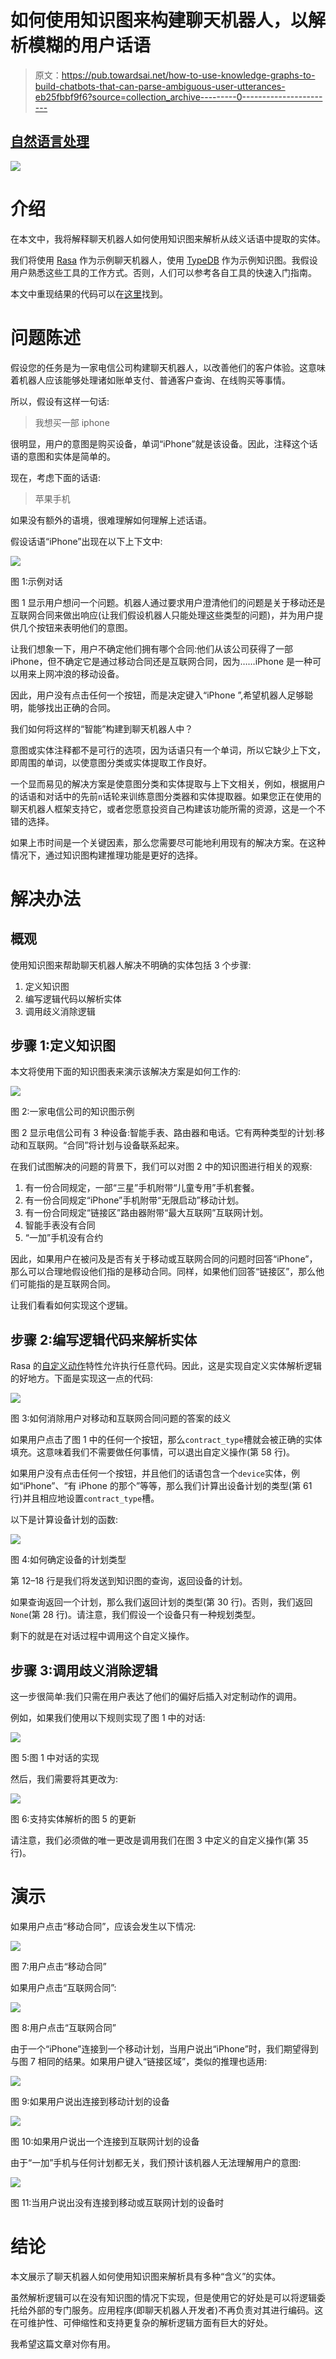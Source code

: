 # 如何使用知识图来构建聊天机器人，以解析模糊的用户话语

> 原文：<https://pub.towardsai.net/how-to-use-knowledge-graphs-to-build-chatbots-that-can-parse-ambiguous-user-utterances-eb25fbbf9f6?source=collection_archive---------0----------------------->

## [自然语言处理](https://towardsai.net/p/category/nlp)

![](img/1660c1a98ab19fcdf2fe16933ae8176d.png)

# 介绍

在本文中，我将解释聊天机器人如何使用知识图来解析从歧义话语中提取的实体。

我们将使用 [Rasa](https://rasa.com/) 作为示例聊天机器人，使用 [TypeDB](https://vaticle.com/) 作为示例知识图。我假设用户熟悉这些工具的工作方式。否则，人们可以参考各自工具的快速入门指南。

本文中重现结果的代码可以在[这里](https://github.com/hsm207/rasa_kg)找到。

# 问题陈述

假设您的任务是为一家电信公司构建聊天机器人，以改善他们的客户体验。这意味着机器人应该能够处理诸如账单支付、普通客户查询、在线购买等事情。

所以，假设有这样一句话:

> 我想买一部 iphone

很明显，用户的意图是购买设备，单词“iPhone”就是该设备。因此，注释这个话语的意图和实体是简单的。

现在，考虑下面的话语:

> 苹果手机

如果没有额外的语境，很难理解如何理解上述话语。

假设话语“iPhone”出现在以下上下文中:

![](img/70d4f328eeca4fbae725854902546bd7.png)

图 1:示例对话

图 1 显示用户想问一个问题。机器人通过要求用户澄清他们的问题是关于移动还是互联网合同来做出响应(让我们假设机器人只能处理这些类型的问题)，并为用户提供几个按钮来表明他们的意图。

让我们想象一下，用户不确定他们拥有哪个合同:他们从该公司获得了一部 iPhone，但不确定它是通过移动合同还是互联网合同，因为……iPhone 是一种可以用来上网冲浪的移动设备。

因此，用户没有点击任何一个按钮，而是决定键入“iPhone ”,希望机器人足够聪明，能够找出正确的合同。

我们如何将这样的“智能”构建到聊天机器人中？

意图或实体注释都不是可行的选项，因为话语只有一个单词，所以它缺少上下文，即周围的单词，以使意图分类或实体提取工作良好。

一个显而易见的解决方案是使意图分类和实体提取与上下文相关，例如，根据用户的话语和对话中的先前`n`话轮来训练意图分类器和实体提取器。如果您正在使用的聊天机器人框架支持它，或者您愿意投资自己构建该功能所需的资源，这是一个不错的选择。

如果上市时间是一个关键因素，那么您需要尽可能地利用现有的解决方案。在这种情况下，通过知识图构建推理功能是更好的选择。

# 解决办法

## 概观

使用知识图来帮助聊天机器人解决不明确的实体包括 3 个步骤:

1.  定义知识图
2.  编写逻辑代码以解析实体
3.  调用歧义消除逻辑

## 步骤 1:定义知识图

本文将使用下面的知识图表来演示该解决方案是如何工作的:

![](img/4339a0f026e9fce8590dbbae93ec31ac.png)

图 2:一家电信公司的知识图示例

图 2 显示电信公司有 3 种设备:智能手表、路由器和电话。它有两种类型的计划:移动和互联网。“合同”将计划与设备联系起来。

在我们试图解决的问题的背景下，我们可以对图 2 中的知识图进行相关的观察:

1.  有一份合同规定，一部“三星”手机附带“儿童专用”手机套餐。
2.  有一份合同规定“iPhone”手机附带“无限启动”移动计划。
3.  有一份合同规定“链接区”路由器附带“最大互联网”互联网计划。
4.  智能手表没有合同
5.  “一加”手机没有合约

因此，如果用户在被问及是否有关于移动或互联网合同的问题时回答“iPhone”，那么可以合理地假设他们指的是移动合同。同样，如果他们回答“链接区”，那么他们可能指的是互联网合同。

让我们看看如何实现这个逻辑。

## 步骤 2:编写逻辑代码来解析实体

Rasa 的[自定义动作](https://rasa.com/docs/rasa/2.x/custom-actions)特性允许执行任意代码。因此，这是实现自定义实体解析逻辑的好地方。下面是实现这一点的代码:

![](img/70d4bead2c76645cfa118c278aa5f408.png)

图 3:如何消除用户对移动和互联网合同问题的答案的歧义

如果用户点击了图 1 中的任何一个按钮，那么`contract_type`槽就会被正确的实体填充。这意味着我们不需要做任何事情，可以退出自定义操作(第 58 行)。

如果用户没有点击任何一个按钮，并且他们的话语包含一个`device`实体，例如“iPhone”、“有 iPhone 的那个”等等，那么我们计算出设备计划的类型(第 61 行)并且相应地设置`contract_type`槽。

以下是计算设备计划的函数:

![](img/a908bc95d4df66b814835d0155a2a10f.png)

图 4:如何确定设备的计划类型

第 12–18 行是我们将发送到知识图的查询，返回设备的计划。

如果查询返回一个计划，那么我们返回计划的类型(第 30 行)。否则，我们返回`None`(第 28 行)。请注意，我们假设一个设备只有一种规划类型。

剩下的就是在对话过程中调用这个自定义操作。

## 步骤 3:调用歧义消除逻辑

这一步很简单:我们只需在用户表达了他们的偏好后插入对定制动作的调用。

例如，如果我们使用以下规则实现了图 1 中的对话:

![](img/a17cf55bb3838fbd724f407f47696851.png)

图 5:图 1 中对话的实现

然后，我们需要将其更改为:

![](img/643e631d3ba947451db16aea25021db8.png)

图 6:支持实体解析的图 5 的更新

请注意，我们必须做的唯一更改是调用我们在图 3 中定义的自定义操作(第 35 行)。

# 演示

如果用户点击“移动合同”，应该会发生以下情况:

![](img/dd796c89c09134b676a05033c5729d40.png)

图 7:用户点击“移动合同”

如果用户点击“互联网合同”:

![](img/86f1cdc00f2533044052fff5b38474a1.png)

图 8:用户点击“互联网合同”

由于一个“iPhone”连接到一个移动计划，当用户说出“iPhone”时，我们期望得到与图 7 相同的结果。如果用户键入“链接区域”，类似的推理也适用:

![](img/c4325d84834a50487d40cf2b2b512784.png)

图 9:如果用户说出连接到移动计划的设备

![](img/750b29fbb5cf11b9db216d8e4e71c984.png)

图 10:如果用户说出一个连接到互联网计划的设备

由于“一加”手机与任何计划都无关，我们预计该机器人无法理解用户的意图:

![](img/153f773032626f986334540f428361bb.png)

图 11:当用户说出没有连接到移动或互联网计划的设备时

# 结论

本文展示了聊天机器人如何使用知识图来解析具有多种“含义”的实体。

虽然解析逻辑可以在没有知识图的情况下实现，但是使用它的好处是可以将逻辑委托给外部的专门服务。应用程序(即聊天机器人开发者)不再负责对其进行编码。这在可维护性、可伸缩性和支持更复杂的解析逻辑方面有巨大的好处。

我希望这篇文章对你有用。